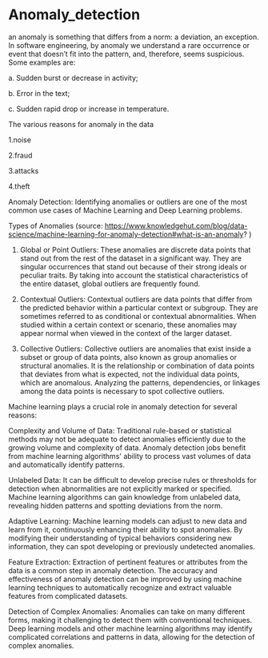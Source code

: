 # Anomaly_detection

 an anomaly is something that differs from a norm: a deviation, an exception. In software engineering, by anomaly we understand a rare occurrence or event that doesn’t fit into the pattern, and, therefore, seems suspicious. Some examples are:

a. Sudden burst or decrease in activity;

b. Error in the text;

c. Sudden rapid drop or increase in temperature.


The various reasons for anomaly in the data

1.noise

2.fraud

3.attacks

4.theft


Anomaly Detection:
Identifying anomalies or outliers are one of the most common use cases of Machine Learning and Deep Learning problems.


Types of Anomalies (source: https://www.knowledgehut.com/blog/data-science/machine-learning-for-anomaly-detection#what-is-an-anomaly? )
1. Global or Point Outliers: These anomalies are discrete data points that stand out from the rest of the dataset in a significant way. They are singular occurrences that stand out because of their strong ideals or peculiar traits. By taking into account the statistical characteristics of the entire dataset, global outliers are frequently found.



2. Contextual Outliers: Contextual outliers are data points that differ from the predicted behavior within a particular context or subgroup. They are sometimes referred to as conditional or contextual abnormalities. When studied within a certain context or scenario, these anomalies may appear normal when viewed in the context of the larger dataset.



3. Collective Outliers: Collective outliers are anomalies that exist inside a subset or group of data points, also known as group anomalies or structural anomalies. It is the relationship or combination of data points that deviates from what is expected, not the individual data points, which are anomalous. Analyzing the patterns, dependencies, or linkages among the data points is necessary to spot collective outliers.




Machine learning plays a crucial role in anomaly detection for several reasons:

Complexity and Volume of Data: Traditional rule-based or statistical methods may not be adequate to detect anomalies efficiently due to the growing volume and complexity of data. Anomaly detection jobs benefit from machine learning algorithms' ability to process vast volumes of data and automatically identify patterns.

Unlabeled Data: It can be difficult to develop precise rules or thresholds for detection when abnormalities are not explicitly marked or specified. Machine learning algorithms can gain knowledge from unlabeled data, revealing hidden patterns and spotting deviations from the norm.

Adaptive Learning: Machine learning models can adjust to new data and learn from it, continuously enhancing their ability to spot anomalies. By modifying their understanding of typical behaviors considering new information, they can spot developing or previously undetected anomalies.

Feature Extraction: Extraction of pertinent features or attributes from the data is a common step in anomaly detection. The accuracy and effectiveness of anomaly detection can be improved by using machine learning techniques to automatically recognize and extract valuable features from complicated datasets.

Detection of Complex Anomalies: Anomalies can take on many different forms, making it challenging to detect them with conventional techniques. Deep learning models and other machine learning algorithms may identify complicated correlations and patterns in data, allowing for the detection of complex anomalies.